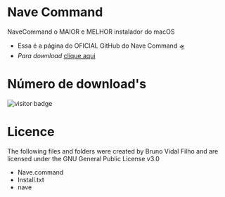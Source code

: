 # Nave Command
NaveCommand o MAIOR e MELHOR instalador do macOS

- Essa é a página do OFICIAL GitHub do Nave Command 🛸
- *Para download* [clique aqui](https://github.com/hibrunofilho/Nave-Command/releases) 

# Número de download's 

<p align="left"><img src="https://profile-counter.glitch.me/hibrunofilho/count.svg" alt="visitor badge"/></p>

# Licence
The following files and folders were created by Bruno Vidal Filho and are licensed under the GNU General Public License v3.0
- Nave.command
- Install.txt
- nave
